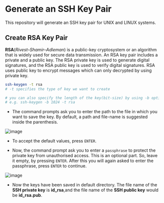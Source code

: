 # Generate an SSH Key Pair

This repository will generate an SSH key pair for UNIX and LINUX systems.

## Create RSA Key Pair

**RSA**(*Rivest–Shamir–Adleman*) is a public-key cryptosystem or an algorithm that is widely used for secure data transmission. An RSA key pair includes a private and a public key. The RSA private key is used to generate digital signatures, and the RSA public key is used to verify digital signatures. RSA uses public key to encrypt messages which can only decrypted by using private key.

```bash
ssh-keygen -t rsa
# -t specifies the type of key we want to create 

# you can also specify the length of the key(bit-size) by using -b option
# e.g. ssh-keygen -b 1024 -t rsa
```

* The command prompts ask you to enter the path to the file in which you want to save the key. By default, a path and file-name is suggested inside the parenthesis.

![image](https://user-images.githubusercontent.com/97805339/180519794-ca077c89-7cba-4e91-8765-de07891bd362.png)

* To accept the default values, press `ENTER`. 

* Now, the command prompt ask you to enter a `passphrase` to protect the private key from unauthorised access. This is an optional part. So, leave it empty, by pressing `ENTER`. After this you will again asked to enter the passphrase, press `ENTER` to continue.

![image](https://user-images.githubusercontent.com/97805339/180558237-423c42f5-ab3f-43a9-a13e-905b8e7cdc3f.png)

* Now the keys have been saved in default directory. The file name of the **SSH private key** is **id_rsa**,and the file name of the **SSH public key** would be **id_rsa.pub**.
